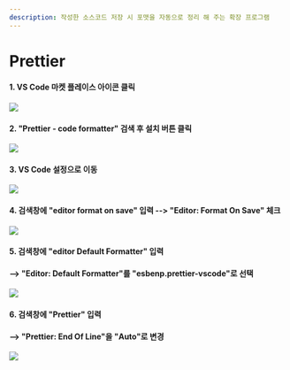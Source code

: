 ```yaml
---
description: 작성한 소스코드 저장 시 포맷을 자동으로 정리 해 주는 확장 프로그램
---
```


# Prettier

#### 1. VS Code 마켓 플레이스 아이콘 클릭 &#x20;

![](../../.gitbook/assets/vse\_10.png)

#### 2. "Prettier - code formatter" 검색 후 설치 버튼 클릭

![](../../.gitbook/assets/exs\_08.png)

#### 3. VS Code 설정으로 이동&#x20;

![](../../.gitbook/assets/pre\_01.png)

#### 4. 검색창에 "editor format on save" 입력 --> "Editor: Format On Save" 체크&#x20;

![](../../.gitbook/assets/pre\_02.png)

#### 5. 검색창에 "editor Default Formatter" 입력

#### --> "Editor: Default Formatter"를 "esbenp.prettier-vscode"로 선택&#x20;

![](../../.gitbook/assets/pre\_03.png)

#### 6. 검색창에 "Prettier" 입력&#x20;

#### --> "Prettier: End Of Line"을 "Auto"로 변경

![](../../.gitbook/assets/pre\_08.png)
